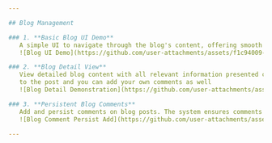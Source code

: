 ```yaml
---

## Blog Management

### 1. **Basic Blog UI Demo**
   A simple UI to navigate through the blog's content, offering smooth interaction and browsing.
   ![Blog UI Demo](https://github.com/user-attachments/assets/f1c94009-8d09-4fd1-8176-6904e838bb4c)

### 2. **Blog Detail View**
   View detailed blog content with all relevant information presented clearly for the user by clicking on the title, and the detailed view allows you to view all the comments belonging
   to the post and you can add your own comments as well
   ![Blog Detail Demonstration](https://github.com/user-attachments/assets/56fe469c-a568-4367-b9d2-c5ce1d948fc3)

### 3. **Persistent Blog Comments**
   Add and persist comments on blog posts. The system ensures comments remain even after page reloads.
   ![Blog Comment Persist Add](https://github.com/user-attachments/assets/51f97d4a-fa2e-4d06-a92e-a0db8b349cc5)

---
```

